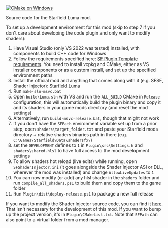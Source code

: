 [![CMake on Windows](https://github.com/EndlesslyFlowering/Starfield-Luma/actions/workflows/cmake-windows.yml/badge.svg)](https://github.com/EndlesslyFlowering/Starfield-Luma/actions/workflows/cmake-windows.yml)

Source code for the Starfield Luma mod.

To set up a development environment for this mod (skip to step 7 if you don't care about developing the code plugin and only want to modify shaders):
1) Have Visual Studio (only VS 2022 was tested) installed, with components to build C++ code for Windows
2) Follow the requirements specified here: [SF Plugin Template requirements](https://github.com/gottyduke/SF_PluginTemplate#-requirements). You need to install vcpkg and CMake, either as VS installer components or as a custom install, and set up the specified environment paths
3) Install the official mod and anything that comes along with it (e.g. SFSE, Shader Injector): [Starfield Luma](https://www.nexusmods.com/starfield/mods/4821)
4) Run `make-sln-msvc.bat`
5) Open `build\Luma.sln` with VS and run the `ALL_BUILD` CMake in `Release` configuration, this will automatically build the plugin binary and copy it and its shaders in your game mods directory (and reset the mod settings)
6) Alternatively, run `build-msvc-release.bat`, though that might not work
7) If you don't have the `SFPath` environment variable set up from a prior step, open `shaders\target_folder.txt` and paste your Starfield mods directory + relative shaders binaries path in there (e.g. `C:\Games\Starfield\Data\shadersfx\`)
8) set the `DEVELOPMENT` defines to `1` in `Plugin\src\Settings.h` and `shaders\shared.hlsl` to have full access to the mod development settings
9) To allow shaders hot reload (live edits) while running, open `SFShaderInjector.ini` (it goes alongside the Shader Injector ASI or DLL, wherever the mod was installed) and change `AllowLiveUpdates` to `1`
10) You can now modify (or add) any hlsl shader in the `shaders` folder and run `compile_all_shaders.ps1` to build them and copy them to the game folder
11) Run `Plugin\dist\deploy-release.ps1` to package a new full release

If you want to modify the Shader Injector source code, you can find it [here](https://github.com/Nukem9/sf-shader-injector). That isn't necessary for the development of this mod.
If you want to bump up the project version, it's in `Plugin\CMakeList.txt`.
Note that `SFPath` can also point to a virtual folder from a mod manager.

